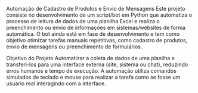 Automação de Cadastro de Produtos e Envio de Mensagens
Este projeto consiste no desenvolvimento de um script/bot em Python que automatiza o processo de leitura de dados de uma planilha Excel e realiza o preenchimento ou envio de informações em sistemas/websites de forma automática.
O bot ainda está em fase de desenvolvimento e tem como objetivo otimizar tarefas manuais repetitivas, como cadastro de produtos, envio de mensagens ou preenchimento de formulários.

Objetivo do Projeto
Automatizar a coleta de dados de uma planilha e transferi-los para uma interface externa (site, sistema ou chat), reduzindo erros humanos e tempo de execução.
A automação utiliza comandos simulados de teclado e mouse para realizar a tarefa como se fosse um usuário real interagindo com a interface.
